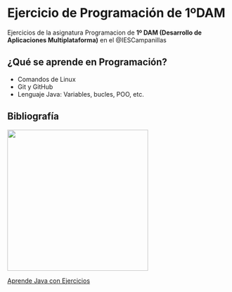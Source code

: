 # Ejercicio de Programación de 1ºDAM
Ejercicios de la asignatura Programacion de **1º DAM (Desarrollo de Aplicaciones Multiplataforma)** en el @IESCampanillas

## ¿Qué se aprende en Programación?

* Comandos de Linux
* Git y GitHub
* Lenguaje Java: Variables, bucles, POO, etc.

## Bibliografía

<img width="320px" src="/Imágenes/Java.jpg">

[Aprende Java con Ejercicios](https://leanpub.com/aprendejava)
